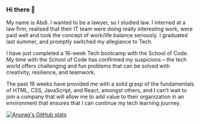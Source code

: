 ### Hi there 👋

My name is Abdi. I wanted to be a lawyer, so I studied law. I interned at a law firm, realised that their IT team were doing really interesting work, were paid well and took the concept of work/life balance seriously. I graduated last summer, and promptly switched my allegiance to Tech. 

I have just completed a 16-week Tech bootcamp with the School of Code. My time with the School of Code has confirmed my suspicions – the tech world offers challenging and fun problems that can be solved with creativity, resilience, and teamwork. 

The past 16 weeks have provided me with a solid grasp of the fundamentals of HTML, CSS, JavaScript, and React, amongst others, and I can’t wait to join a company that will allow me to add value to their organization in an environment that ensures that I can continue my tech learning journey.


[![Anurag's GitHub stats](https://github-readme-stats.vercel.app/api?username=coding-abdi)](https://github.com/anuraghazra/github-readme-stats)
